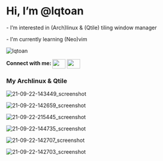 # Hi, I’m @lqtoan
<p>- I’m interested in (Arch)linux & (Qtile) tiling window manager</p>
<p>- I'm currently learning (Neo)vim</p>
<img src="https://github-readme-stats.vercel.app/api/top-langs?username=lqtoan&show_icons=true&locale=en&layout=compact&theme=nord" alt="lqtoan" />
</p>
<b> Connect with me: </b> <a href="https://www.facebook.com/lqtoann/"><img align="center" src="https://cdn.jsdelivr.net/npm/simple-icons@3.0.1/icons/facebook.svg" height="25" width="35" /></a> <a href="https://www.instagram.com/leq_toan/"><img align="center" src="https://cdn.jsdelivr.net/npm/simple-icons@3.0.1/icons/instagram.svg" height="25" width="35" /></a>




### My Archlinux & Qtile

![21-09-22-143449_screenshot](https://user-images.githubusercontent.com/89382043/134371568-9a1e4bed-b57f-454f-9bcd-784ef23a35d5.jpg)

![21-09-22-142659_screenshot](https://user-images.githubusercontent.com/89382043/134371703-1fe006df-28db-4920-84e5-429aea62ea29.jpg)

![21-09-22-215445_screenshot](https://user-images.githubusercontent.com/89382043/134371743-2040aa11-1ba8-4bd0-bd62-cb3608b04af7.jpg)

![21-09-22-144735_screenshot](https://user-images.githubusercontent.com/89382043/134371818-87b484e0-aaa7-46e0-b7d3-f8d498d80a28.jpg)

![21-09-22-142707_screenshot](https://user-images.githubusercontent.com/89382043/134371864-a59dc622-5e1c-4db5-bc41-6dd2aba68ee7.jpg)

![21-09-22-142703_screenshot](https://user-images.githubusercontent.com/89382043/134371908-e1f3fb76-3c33-4881-b999-f8238e701ef1.jpg)


